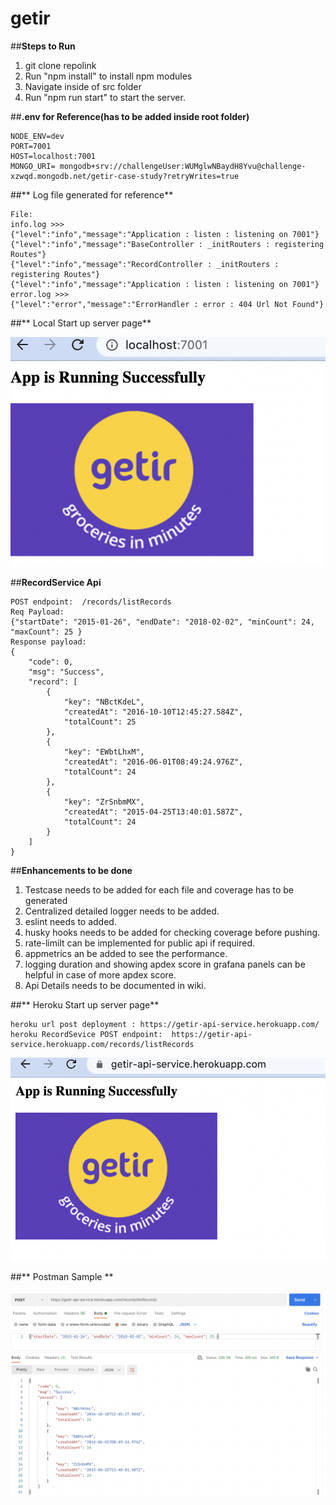 # getir

##**Steps to Run**

1. git clone repolink
2. Run "npm install" to install npm modules
3. Navigate inside of src folder
4. Run "npm run start" to start the server.

##**.env for Reference(has to be added inside root folder)**
```
NODE_ENV=dev
PORT=7001
HOST=localhost:7001
MONGO_URI= mongodb+srv://challengeUser:WUMglwNBaydH8Yvu@challenge-xzwqd.mongodb.net/getir-case-study?retryWrites=true
```
##** Log file generated for reference**
```
File:
info.log >>>
{"level":"info","message":"Application : listen : listening on 7001"}
{"level":"info","message":"BaseController : _initRouters : registering Routes"}
{"level":"info","message":"RecordController : _initRouters : registering Routes"}
{"level":"info","message":"Application : listen : listening on 7001"}
error.log >>>
{"level":"error","message":"ErrorHandler : error : 404 Url Not Found"}
```
##** Local Start up server page**

<img src="https://github.com/anil-moharana/assets/blob/main/Screenshot%202022-01-10%20at%207.44.43%20AM.png" width="600">  
    
##**RecordService Api**
```
POST endpoint:  /records/listRecords
Req Payload:
{"startDate": "2015-01-26", "endDate": "2018-02-02", "minCount": 24, "maxCount": 25 }
Response payload: 
{
    "code": 0,
    "msg": "Success",
    "record": [
        {
            "key": "NBctKdeL",
            "createdAt": "2016-10-10T12:45:27.584Z",
            "totalCount": 25
        },
        {
            "key": "EWbtLhxM",
            "createdAt": "2016-06-01T08:49:24.976Z",
            "totalCount": 24
        },
        {
            "key": "ZrSnbmMX",
            "createdAt": "2015-04-25T13:40:01.587Z",
            "totalCount": 24
        }
    ]
}
```
##**Enhancements to be done**
1. Testcase needs to be added for each file and coverage has to be generated
2. Centralized detailed logger needs to be added.
3. eslint needs to added.
4. husky hooks needs to be added for checking coverage before pushing.
5. rate-limilt can be implemented for public api if required.
6. appmetrics an be added to see the performance.
7. logging duration and showing apdex score in grafana panels can be helpful in case of more apdex score.
8. Api Details needs to be documented in wiki.

    
    
 ##** Heroku Start up server page**
 ```
 heroku url post deployment : https://getir-api-service.herokuapp.com/
 heroku RecordSevice POST endpoint:  https://getir-api-service.herokuapp.com/records/listRecords
 ```
 <img src="https://github.com/anil-moharana/assets/blob/main/Screenshot%202022-01-10%20at%207.53.22%20AM.png" width="600">
 
 ##** Postman Sample **


<img src="https://github.com/anil-moharana/assets/blob/main/Screenshot%202022-01-10%20at%207.57.19%20AM.png" width="600">  

